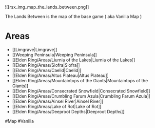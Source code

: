 ![[rsx_img_map_the_lands_between.png]]

The Lands Between is the map of the base game ( aka Vanilla Map )

# Areas
- [[Limgrave|Limgrave]]
- [[Weeping Peninsula|Weeping Peninsula]]
- [[Elden Ring/Areas/Liurnia of the Lakes|Liurnia of the Lakes]]
- [[Elden Ring/Areas/Siofra|Siofra]]
- [[Elden Ring/Areas/Caelid|Caelid]]
- [[Elden Ring/Areas/Altus Plateau|Altus Plateau]]
- [[Elden Ring/Areas/Mountaintops of the Giants|Mountaintops of the Giants]]
- [[Elden Ring/Areas/Consecrated Snowfield|Consecrated Snowfield]]
- [[Elden Ring/Areas/Crumbling Farum Azula|Crumbling Farum Azula]]
- [[Elden Ring/Areas/Ainsel River|Ainsel River]]
- [[Elden Ring/Areas/Lake of Rot|Lake of Rot]]
- [[Elden Ring/Areas/Deeproot Depths|Deeproot Depths]]

#Map #Vanilla